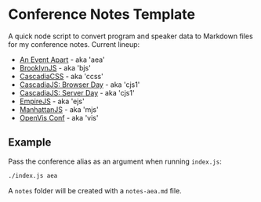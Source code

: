 # Conference Notes Template

A quick node script to convert program and speaker data to Markdown files for my conference notes. Current lineup:

- [An Event Apart](http://aneventapart.com/) - aka 'aea'
- [BrooklynJS](http://brooklynjs.com/) - aka 'bjs'
- [CascadiaCSS](http://2015.cascadiajs.com/css/) - aka 'ccss'
- [CascadiaJS: Browser Day](http://2015.cascadiajs.com/browser/) - aka 'cjs1'
- [CascadiaJS: Server Day](http://2015.cascadiajs.com/server/) - aka 'cjs1'
- [EmpireJS](http://empirejs.org/) - aka 'ejs'
- [ManhattanJS](http://manhattanjs.com/) - aka 'mjs'
- [OpenVis Conf](http://openvisconf.com/) - aka 'vis'

## Example

Pass the conference alias as an argument when running `index.js`:

```bash
./index.js aea
```

A `notes` folder will be created with a `notes-aea.md` file.